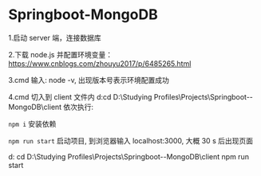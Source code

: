 # Springboot-MongoDB
1.启动 server 端，连接数据库

2.下载 node.js 并配置环境变量：https://www.cnblogs.com/zhouyu2017/p/6485265.html

3.cmd 输入: node -v, 出现版本号表示环境配置成功

4.cmd 切入到 client 文件内   d:cd D:\Studying Profiles\Projects\Springboot--MongoDB\client
 依次执行:

`npm i` 安装依赖

`npm run start` 启动项目, 到浏览器输入 localhost:3000, 大概 30 s 后出现页面

d:
cd D:\Studying Profiles\Projects\Springboot--MongoDB\client
npm run start

